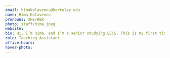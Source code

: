```yaml
---
email: himakolavennu@berkeley.edu
name: Hima Kolavennu
pronouns: SHE/HER
photo: staff/hima.jpeg
website: 
bio: Hi, I’m Hima, and I’m a senior studying EECS. This is my first time teaching Data 101, so I’m excited to meet everyone!
role: Teaching Assistant
office-hours: 
hover-photo: 
---
```

